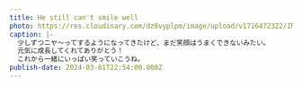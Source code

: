 ```yaml
---
title: He still can't smile well
photo: https://res.cloudinary.com/dz8vyplpm/image/upload/v1716472322/IMG_9154_htmlbv.jpg
caption: |-
  少しずつニヤ〜ってするようになってきたけど、まだ笑顔はうまくできないみたい。
  元気に成長してくれてありがとう！
  これから一緒にいっぱい笑っていこうね。
publish-date: 2024-03-01T22:54:00.000Z
---
```


